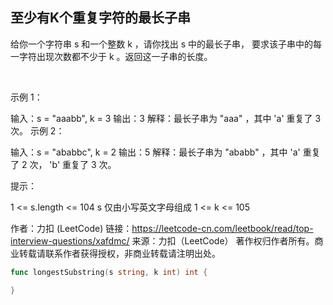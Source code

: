 ## 至少有K个重复字符的最长子串

给你一个字符串 s 和一个整数 k ，请你找出 s 中的最长子串， 要求该子串中的每一字符出现次数都不少于 k 。返回这一子串的长度。

 

示例 1：

输入：s = "aaabb", k = 3
输出：3
解释：最长子串为 "aaa" ，其中 'a' 重复了 3 次。
示例 2：

输入：s = "ababbc", k = 2
输出：5
解释：最长子串为 "ababb" ，其中 'a' 重复了 2 次， 'b' 重复了 3 次。
 

提示：

1 <= s.length <= 104
s 仅由小写英文字母组成
1 <= k <= 105


作者：力扣 (LeetCode)
链接：https://leetcode-cn.com/leetbook/read/top-interview-questions/xafdmc/
来源：力扣（LeetCode）
著作权归作者所有。商业转载请联系作者获得授权，非商业转载请注明出处。


```go
func longestSubstring(s string, k int) int {

}
```
